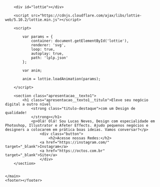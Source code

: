 <!DOCTYPE html>
<html lang="pt-br">
<head>
    <meta charset="UTF-8"> 
    <meta http-equiv="X-UA-Compatible" content="IE=edge">
    <meta name="viewport" content="width=device-width, initial-scale=1.0">
    <title>Portifolio</title>
    <link rel="stylesheet" href="style.css">
</head>
<body>
    <header></header>
    <main class="apresentacao">

        <div id="lottie"></div>

        <script src="https://cdnjs.cloudflare.com/ajax/libs/lottie-web/5.10.2/lottie.min.js"></script>

        <script>

            var params = {
                container: document.getElementById('lottie'),
                renderer: 'svg',
                loop: true,
                autoplay: true,
                path: 'lplp.json'
            };

            var anim;

            anim = lottie.loadAnimation(params);

        </script>

        <section class="apresentacao__texto1">
            <h1 class="apresentacao__texto1__titulo">Eleve seu negócio digital a outro nível 
                <strong class="titulo-destaque">com um Design de qualidade!
                </strong></h1>
                <p>Olá! Olá! Sou Lucas Neves, Design com especialidade em Photoshop, Illustrator e Afeter Effects. Ajudo pequenos negócios e designers a colocarem em prática boas ideias. Vamos conversar?</p>
                    <div class="button">
                        <h2>Acesse nossas Redes:</h2>
                    <a href="https://instagram.com/" target="_blank">Instagram</a>
                    <a href="https://octos.com.br" target="_blank">Site</a>
                    </div>
        </section>
           
        
    </main>
    <footer></footer>
</body>
</html>
